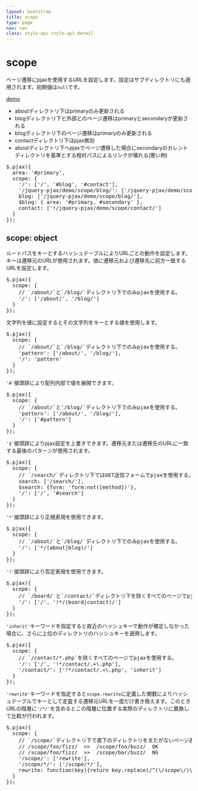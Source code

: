 ```yaml
---
layout: bootstrap
title: scope
type: page
nav: nav
class: style-api style-api-detail
---
```


# scope
ページ遷移にpjaxを使用するURLを設定します。設定はサブディレクトリにも適用されます。初期値は`null`です。

<a href="demo/scope/" target="_blank" class="btn btn-primary" role="button">demo</a>

* aboutディレクトリ下はprimaryのみ更新される
* blogディレクトリ下と外部とのページ遷移はprimaryとsecondaryが更新される
* blogディレクトリ下のページ遷移はprimaryのみ更新される
* contactディレクトリ下はpjax無効
* aboutディレクトリ下へpjaxでページ遷移した場合にsecondaryのカレントディレクトリを基準とする相対パスによるリンクが壊れる(悪い例)

<pre class="sh brush: js;">
$.pjax({
  area: '#primary',
  scope: {
    '/': ['/', '#blog', '#contact'],
    '/jquery-pjax/demo/scope/blog/': ['/jquery-pjax/demo/scope/blog/', 'inherit'],
    blog: ['/jquery-pjax/demo/scope/blog/'],
    $blog: { area: '#primary, #secondary' },
    contact: ['!/jquery-pjax/demo/scope/contact/']
  }
});
</pre>

## scope: object
ルートパスをキーとするハッシュテーブルによりURLごとの動作を設定します。キーは遷移元のURLが使用されます。値に遷移元および遷移先に前方一致するURLを設定します。

<pre class="sh brush: js;">
$.pjax({
  scope: {
    // `/about/`と`/blog/`ディレクトリ下でのみpjaxを使用する。
    '/': ['/about/', '/blog/']
  }
});
</pre>

文字列を値に設定するとその文字列をキーとする値を使用します。

<pre class="sh brush: js;">
$.pjax({
  scope: {
    // `/about/`と`/blog/`ディレクトリ下でのみpjaxを使用する。
    'pattern': ['/about/', '/blog/'],
    '/': 'pattern'
  }
});
</pre>

`'#'`接頭辞により配列内部で値を展開できます。

<pre class="sh brush: js;">
$.pjax({
  scope: {
    // `/about/`と`/blog/`ディレクトリ下でのみpjaxを使用する。
    'pattern': ['/about/', '/blog/'],
    '/': ['#pattern']
  }
});
</pre>

`'$'`接頭辞によりpjax設定を上書きできます。遷移元または遷移先のURLに一致する最後のパターンが使用されます。

<pre class="sh brush: js;">
$.pjax({
  scope: {
    // `/search/`ディレクトリ下ではGET送信フォームでpjaxを使用する。
    search: ['/search/'],
    $search: {form: 'form:not([method])'},
    '/': ['/', '#search']
  }
});
</pre>

`'*'`接頭辞により正規表現を使用できます。

<pre class="sh brush: js;">
$.pjax({
  scope: {
    // `/about/`と`/blog/`ディレクトリ下でのみpjaxを使用する。
    '/': ['*/(about|blog)/']
  }
});
</pre>

`'!'`接頭辞により否定表現を使用できます。

<pre class="sh brush: js;">
$.pjax({
  scope: {
    // `/board/`と`/contact/`ディレクトリ下を除くすべてのページでpjaxを使用する。
    '/': ['/', '!*/(board|contact)/']
  }
});
</pre>

`'inherit'`キーワードを指定すると直近のハッシュキーで動作が確定しなかった場合に、さらに上位のディレクトリのハッシュキーを適用します。

<pre class="sh brush: js;">
$.pjax({
  scope: {
    // `/contact/*.php`を除くすべてのページでpjaxを使用する。
    '/': ['/', '!*/contact/.+\.php'],
    '/contact/': ['!*/contact/.+\.php', 'inherit']
  }
});
</pre>

`'rewrite'`キーワードを指定すると`scope.rewrite`に定義した関数によりハッシュテーブルでキーとして走査する遷移元URLを一度だけ書き換えます。このときURLの階層に`'/*/'`を含めるとこの階層に位置する実際のディレクトリに置換して比較が行われます。

<pre class="sh brush: js;">
$.pjax({
  scope: {
    // `/scope/`ディレクトリ下で直下のディレクトリをまたがないページ遷移のみpjaxを使用する。
    // /scope/foo/fizz/  >>  /scope/foo/buzz/  OK
    // /scope/foo/fizz/  >>  /scope/bar/buzz/  NG
    '/scope/': ['rewrite'],
    '/scope/*/': ['/scope/*/'],
    rewrite: function(key){return key.replace(/^(\/scope\/)\w+/, '$1*');}
  }
});
</pre>
